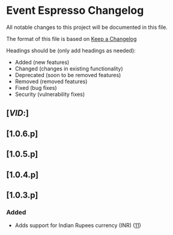 # Event Espresso Changelog

All notable changes to this project will be documented in this file.

The format of this file is based on [Keep a Changelog](http://keepachangelog.com/en/1.0.0/)

Headings should be (only add headings as needed):

- Added (new features)
- Changed (changes in existing functionality)
- Deprecated (soon to be removed features)
- Removed (removed features)
- Fixed (bug fixes)
- Security (vulnerability fixes)

## [$VID:$]

## [1.0.6.p]

## [1.0.5.p]

## [1.0.4.p]

## [1.0.3.p]

### Added
-  Adds support for Indian Rupees currency (INR) ([11](https://github.com/eventespresso/eea-paypal-smart-buttons/pull/11)) 
